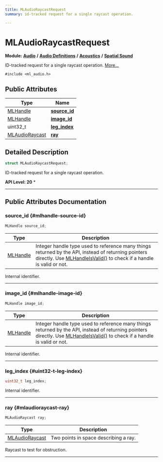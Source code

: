 ```yaml
---
title: MLAudioRaycastRequest
summary: id-tracked request for a single raycast operation. 

---
```


# MLAudioRaycastRequest

**Module:** **[Audio](/api-ref/api/Modules/group___audio/group___audio.md)** **/** **[Audio Definitions](/api-ref/api/Modules/group___audio/group___audio_defs/group___audio_defs.md)** **/** **[Acoustics](/api-ref/api/Modules/group___audio/group___audio_defs/group___def_acoustics/group___def_acoustics.md)** **/** **[Spatial Sound](/api-ref/api/Modules/group___audio/group___audio_defs/group___def_acoustics/group___def_spatial_sound.md)**



ID-tracked request for a single raycast operation.  [More...](#detailed-description)


`#include <ml_audio.h>`

## Public Attributes

| Type           | Name           |
| -------------- | -------------- |
| [MLHandle](/api-ref/api/Modules/group___platform/group___platform.md#uint64-t-mlhandle) | **[source_id](/api-ref/api/Modules/group___audio/group___audio_defs/group___audio_defs.md#mlhandle-source-id)**  |
| [MLHandle](/api-ref/api/Modules/group___platform/group___platform.md#uint64-t-mlhandle) | **[image_id](/api-ref/api/Modules/group___audio/group___audio_defs/group___audio_defs.md#mlhandle-image-id)**  |
| uint32_t | **[leg_index](/api-ref/api/Modules/group___audio/group___audio_defs/group___audio_defs.md#uint32-t-leg-index)**  |
| [MLAudioRaycast](/api-ref/api/Modules/group___audio/group___audio_defs/group___def_acoustics/group___def_spatial_sound/struct_m_l_audio_raycast.md) | **[ray](/api-ref/api/Modules/group___audio/group___audio_defs/group___audio_defs.md#mlaudioraycast-ray)**  |

## Detailed Description

```cpp
struct MLAudioRaycastRequest;
```

ID-tracked request for a single raycast operation. 




**API Level:
 20**
  * 




-----------
## Public Attributes Documentation

### source_id {#mlhandle-source-id}

```cpp
MLHandle source_id;
```



| Type | Description |
|--|--|
| [MLHandle](/api-ref/api/Modules/group___platform/group___platform.md#uint64-t-mlhandle) | Integer handle type used to reference many things returned by the API, instead of returning pointers directly. Use [MLHandleIsValid()](/api-ref/api/Modules/group___platform/group___platform.md#bool-mlhandleisvalid) to check if a handle is valid or not.  |


Internal identifier. 





-----------

### image_id {#mlhandle-image-id}

```cpp
MLHandle image_id;
```



| Type | Description |
|--|--|
| [MLHandle](/api-ref/api/Modules/group___platform/group___platform.md#uint64-t-mlhandle) | Integer handle type used to reference many things returned by the API, instead of returning pointers directly. Use [MLHandleIsValid()](/api-ref/api/Modules/group___platform/group___platform.md#bool-mlhandleisvalid) to check if a handle is valid or not.  |


Internal identifier. 





-----------

### leg_index {#uint32-t-leg-index}

```cpp
uint32_t leg_index;
```


Internal identifier. 





-----------

### ray {#mlaudioraycast-ray}

```cpp
MLAudioRaycast ray;
```



| Type | Description |
|--|--|
| [MLAudioRaycast](/api-ref/api/Modules/group___audio/group___audio_defs/group___def_acoustics/group___def_spatial_sound/struct_m_l_audio_raycast.md) | Two points in space describing a ray.  |


Raycast to test for obstruction. 





-----------

